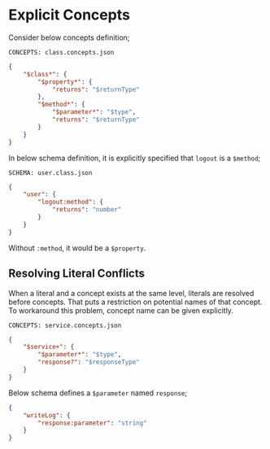 # Explicit Concepts

Consider below concepts definition;

`CONCEPTS: class.concepts.json`

```json
{
    "$class*": {
        "$property*": {
            "returns": "$returnType"
        },
        "$method*": {
            "$parameter*": "$type",
            "returns": "$returnType"   
        }
    }
}
```

In below schema definition, it is explicitly specified that `logout` is a
`$method`;

`SCHEMA: user.class.json`

```json
{
    "user": {
        "logout:method": {
            "returns": "number"
        }
    }
}
```

Without `:method`, it would be a `$property`.

## Resolving Literal Conflicts

When a literal and a concept exists at the same level, literals are resolved
before concepts. That puts a restriction on potential names of that concept. To
workaround this problem, concept name can be given explicitly.

`CONCEPTS: service.concepts.json`

```json
{
    "$service+": {
        "$parameter*": "$type",
        "response?": "$responseType"
    }
}
```

Below schema defines a `$parameter` named `response`;

```json
{
    "writeLog": {
        "response:parameter": "string"
    }
}
```
